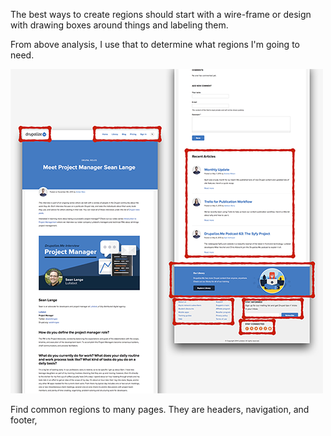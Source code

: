 The best ways to create regions should start with a wire-frame or design with drawing boxes around things and labeling them.

From above analysis, I use that to determine what regions I'm going to need.

![](/assets/concept-regions-blocks.png)

Find common regions to many pages. They are headers, navigation, and footer,


